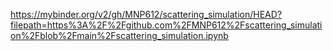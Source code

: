 https://mybinder.org/v2/gh/MNP612/scattering_simulation/HEAD?filepath=https%3A%2F%2Fgithub.com%2FMNP612%2Fscattering_simulation%2Fblob%2Fmain%2Fscattering_simulation.ipynb